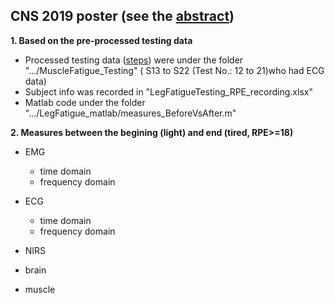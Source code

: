 ## CNS 2019 poster (see the [abstract](https://www.cogneurosociety.org/mycns/?mtpage=poster_detail&id=12623))
**1. Based on the pre-processed testing data**
- Processed testing data ([steps](README.md)) were under the folder ".../MuscleFatigue_Testing" ( S13 to S22 (Test No.: 12 to 21)who had ECG data)
- Subject info was recorded in "LegFatigueTesting_RPE_recording.xlsx"
- Matlab code under the folder ".../LegFatigue_matlab/measures_BeforeVsAfter.m"


**2. Measures between the begining (light) and end (tired, RPE>=18)**
- EMG
  - time domain
  - frequency domain

- ECG
  - time domain
  - frequency domain

- NIRS
 - brain
 - muscle

